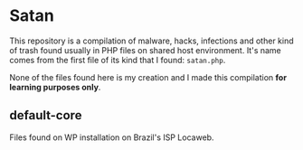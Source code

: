 Satan
=====

This repository is a compilation of malware, hacks, infections and other kind of trash found usually in PHP files on shared host environment. It's name comes from the first file of its kind that I found: `satan.php`.

None of the files found here is my creation and I made this compilation __for learning purposes only__.

## default-core

Files found on WP installation on Brazil's ISP Locaweb.
